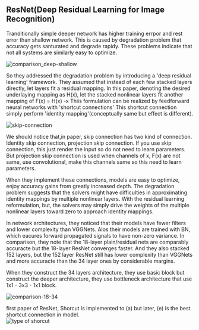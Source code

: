 ## ResNet(Deep Residual Learning for Image Recognition)

Tranditionally simple deeper network has higher training errpor and rest error than shallow network. This is caused by degradation problem that accuracy gets santurated and degrade rapidy. These problems indicate that not all systems are similarly easy to optimize. 

![comparison_deep-shallow](https://user-images.githubusercontent.com/90513931/212635880-285d2639-14e7-4600-a576-492d22b4b54f.png)

So they addressed the degradation problem by introducing a 'deep residual learning' framework. They assumed that instead of each few stacked layers directly, let layers fit a residual mapping. In this paper, denoting the desired underlaying mapping as H(x), let the stacked nonlinear layers fit another mapping of F(x) = H(x) -x
Thiis formulation can be realized by feedforward neural networks with 'shortcut connections' This shortcut connection simply perform 'identity mapping'(conceptually same but effect is different).

![skip-connection](https://user-images.githubusercontent.com/90513931/212635917-007914c3-fad3-4d1d-b6c5-45d6215ef550.png)

We should notice that,in paper, skip connection has two kind of connection. Identity skip connection, projection skip connection. If you use skip connection, this just render the input so do not need to learn parameters. But projection skip connection is used when channels of x, F(x) are not same, use convolutional, make this channels same so this need to learn parameters.

When they implement these connections, models are easy to optimize, enjoy accuracy gains from greatly increased depth. The degradation problem suggests that the solvers might have difficulties in approximating identity mappings by multiple nonlinear layers. With the residual learning reformulation, but, the solvers may simply drive the weights of the multiple nonlinear layers toward zero to approach identity mappings.

In network architectures, they noticed that their models have fewer filters and lower complexity than VGGNets. Alos their models are trained with BN, which eacures forward propagated signals to have non-zero variance. In comparison, they note that the 18-layer plain/residual nets are comparably accuracte but the 18-layer ResNet converges faster. And they also stacked 152 layers, but the 152 layer ResNet still has lower complexity than VGGNets and more accuracte than the 34 layer ones by considerable margins.

When they construct the 34 layers architecture, they use basic block but construct the deeper architecture, they use bottleneck architecture that use 1x1 - 3x3 - 1x1 block.

![comparison-18-34](https://user-images.githubusercontent.com/90513931/212635895-99c718d6-696d-45ac-909a-5dd21dc878a1.png)


first paper of ResNet, Shorcut is implemented to (a) but later, (e) is the best shortcut connection in model.  
![type of shorcut](https://user-images.githubusercontent.com/90513931/212832092-5a6b89ce-ebfa-4e56-842b-270a4dabbbf2.png)
